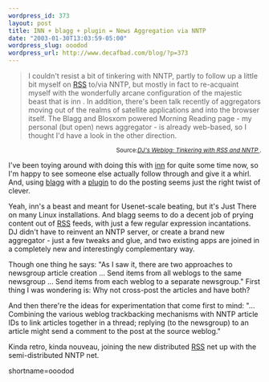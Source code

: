 ```yaml
--- 
wordpress_id: 373
layout: post
title: INN + blagg + plugin = News Aggregation via NNTP
date: "2003-01-30T13:03:59-05:00"
wordpress_slug: ooodod
wordpress_url: http://www.decafbad.com/blog/?p=373
---
```

<blockquote cite="http://www.pipetree.com/qmacro/2003/01/29#nntp">I couldn't resist a bit of tinkering with NNTP, partly to follow up a little bit myself on <a href="http://www.decafbad.com/twiki/bin/view/Main/RSS">RSS</a> to/via NNTP, but mostly in fact to re-acquaint myself with the wonderfully arcane configuration of the  majestic beast that is inn . In addition, there's been talk recently of aggregators moving out of the realms of satellite applications and into the browser itself. The Blagg and Blosxom powered Morning Reading page - my personal (but open) news aggregator - is already web-based, so I thought I'd have a look in the other direction. </blockquote><div class="credit" align="right"><small>Source:<cite><a href="http://www.pipetree.com/qmacro/2003/01/29#nntp">DJ's Weblog: Tinkering with RSS and NNTP </a></cite>.</small></div>
<p>I've been toying around with doing this with <a href="http://www.isc.org/products/INN/" target="_top">inn</a> for quite some time now, so I'm happy to see someone else actually follow through and give it a whirl.  And, using <a href="http://www.oreillynet.com/~rael/lang/perl/blagg" target="_top">blagg</a> with a <a href="http://www.pipetree.com/~dj/2003/01/nntp.pl" target="_top">plugin</a> to do the posting seems just the right twist of clever.</p>
<p>Yeah, inn's a beast and meant for Usenet-scale beating, but it's Just There on many Linux installations.  And blagg seems to do a decent job of prying content out of <a href="http://www.decafbad.com/twiki/bin/view/Main/RSS">RSS</a> feeds, with just a few regular expression incantations.  DJ didn't have to reinvent an NNTP server, or create a brand new aggregator - just a few tweaks and glue, and two existing apps are joined in a completely new and interestingly complementary way.</p>
<p>Though one thing he says:  "As I saw it, there are two approaches to newsgroup article creation ... Send items from all weblogs to the same newsgroup ... Send items from each weblog to a separate newsgroup."  First thing I was wondering is:  Why not cross-post the articles and have both?</p>
<p>And then there're the ideas for experimentation that come first to mind: "... Combining the various weblog trackbacking mechanisms with NNTP article IDs to link  articles together in a thread; replying (to the newsgroup) to an  article might send a comment to the post at the source weblog."</p>
<p>Kinda retro, kinda nouveau, joining the new distributed <a href="http://www.decafbad.com/twiki/bin/view/Main/RSS">RSS</a> net up with the semi-distributed NNTP net.</p>
<!--more-->
shortname=ooodod
